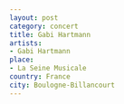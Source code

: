 ```yaml
---
layout: post
category: concert
title: Gabi Hartmann
artists: 
- Gabi Hartmann
place: 
- La Seine Musicale
country: France
city: Boulogne-Billancourt
---
```


